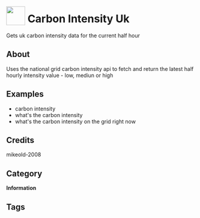 # <img src="https://raw.githack.com/FortAwesome/Font-Awesome/master/svgs/solid/lightbulb.svg" card_color="#22A7F0" width="50" height="50" style="vertical-align:bottom"/> Carbon Intensity Uk
Gets uk carbon intensity data for the current half hour

## About
Uses the national grid carbon intensity api to fetch and return the latest half hourly intensity value - low, mediun or high

## Examples
* carbon intensity
* what's the carbon intensity
* what's the carbon intensity on the grid right now

## Credits
mikeold-2008

## Category
**Information**

## Tags

